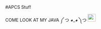 #APCS Stuf!

COME LOOK AT MY JAVA
 ༼ つ ◕_◕ ༽つ <img height=25 src="http://logodatabases.com/wp-content/uploads/2012/03/java-logo-large.png">
